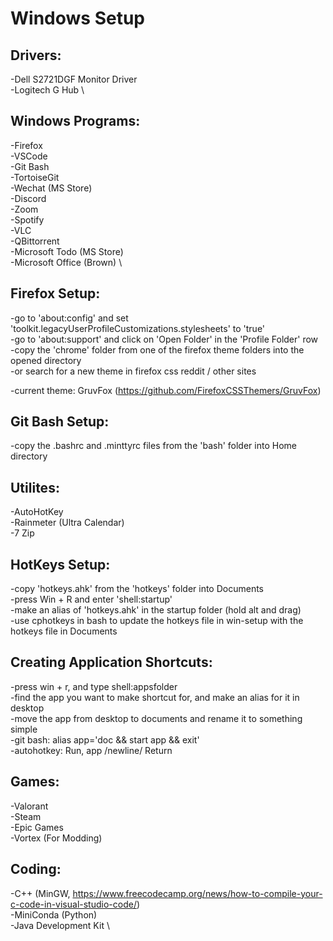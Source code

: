 # Windows Setup

## Drivers:

-Dell S2721DGF Monitor Driver \
-Logitech G Hub \

## Windows Programs:

-Firefox \
-VSCode \
-Git Bash \
-TortoiseGit \
-Wechat (MS Store) \
-Discord \
-Zoom \
-Spotify \
-VLC \
-QBittorrent \
-Microsoft Todo (MS Store) \
-Microsoft Office (Brown) \

## Firefox Setup:

-go to 'about:config' and set 'toolkit.legacyUserProfileCustomizations.stylesheets' to 'true' \
-go to 'about:support' and click on 'Open Folder' in the 'Profile Folder' row \
-copy the 'chrome' folder from one of the firefox theme folders into the opened directory \
-or search for a new theme in firefox css reddit / other sites

-current theme: GruvFox (https://github.com/FirefoxCSSThemers/GruvFox)

## Git Bash Setup:

-copy the .bashrc and .minttyrc files from the 'bash' folder into Home directory

## Utilites:

-AutoHotKey \
-Rainmeter (Ultra Calendar) \
-7 Zip

## HotKeys Setup:

-copy 'hotkeys.ahk' from the 'hotkeys' folder into Documents \
-press Win + R and enter 'shell:startup' \
-make an alias of 'hotkeys.ahk' in the startup folder (hold alt and drag) \
-use cphotkeys in bash to update the hotkeys file in win-setup with the hotkeys file in Documents

## Creating Application Shortcuts:

-press win + r, and type shell:appsfolder \
-find the app you want to make shortcut for, and make an alias for it in desktop \
-move the app from desktop to documents and rename it to something simple \
-git bash: alias app='doc && start app && exit' \
-autohotkey: Run, app /newline/ Return

## Games:

-Valorant \
-Steam \
-Epic Games \
-Vortex (For Modding)

## Coding:

-C++ (MinGW, https://www.freecodecamp.org/news/how-to-compile-your-c-code-in-visual-studio-code/) \
-MiniConda (Python) \
-Java Development Kit \
